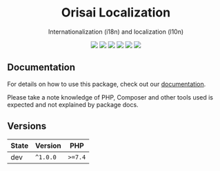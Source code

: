 <h1 align="center">Orisai Localization</h1>

<p align="center">
    Internationalization (i18n) and localization (l10n)
</p>

<p align=center>
  <a href="https://github.com/orisai/localization/actions?query=workflow%3Aci"><img src="https://github.com/orisai/localization/workflows/ci/badge.svg"></a>
  <a href="https://coveralls.io/r/orisai/localization"><img src="https://badgen.net/coveralls/c/github/orisai/localization/v1.x?cache=300"></a>
  <a href="https://dashboard.stryker-mutator.io/reports/github.com/orisai/localization/v1.x"><img src="https://badge.stryker-mutator.io/github.com/orisai/localization/v1.x"></a>
  <a href="https://packagist.org/packages/orisai/localization"><img src="https://badgen.net/packagist/dt/orisai/localization?cache=3600"></a>
  <a href="https://packagist.org/packages/orisai/localization"><img src="https://badgen.net/packagist/v/orisai/localization?cache=3600"></a>
  <a href="https://choosealicense.com/licenses/mpl-2.0/"><img src="https://badgen.net/badge/license/MPL-2.0/blue?cache=3600"></a>
<p>

## Documentation

For details on how to use this package, check out our [documentation](docs/README.md).

Please take a note knowledge of PHP, Composer and other tools used is expected and not explained by package docs.

## Versions

| State  | Version      | PHP     |
|--------|--------------|---------|
| dev    | `^1.0.0`     | `>=7.4` |
